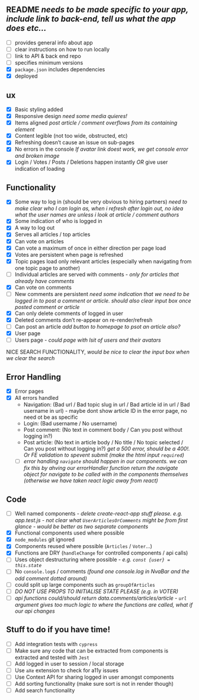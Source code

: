 ## README _needs to be made specific to your app, include link to back-end, tell us what the app does etc..._

- [ ] provides general info about app
- [ ] clear instructions on how to run locally
- [ ] link to API & back end repo
- [ ] specifies minimum versions
- [x] `package.json` includes dependencies
- [x] deployed

## ux

- [x] Basic styling added
- [x] Responsive design _need some media quieres!_
- [x] Items aligned _post article / comment overflows from its containing element_
- [x] Content legible (not too wide, obstructed, etc)
- [x] Refreshing doesn’t cause an issue on sub-pages
- [x] No errors in the console _If avatar link doest work, we get console error and broken image_
- [x] Login / Votes / Posts / Deletions happen instantly _OR_ give user indication of loading

## Functionality

- [x] Some way to log in (should be very obvious to hiring partners) _need to make clear who I can login as, when i refresh after login out, no idea what the user names are unless i look at article / comment authors_
- [x] Some indication of who is logged in
- [x] A way to log out
- [x] Serves all articles / top articles
- [x] Can vote on articles
- [x] Can vote a maximum of once in either direction per page load
- [x] Votes are persistent when page is refreshed
- [x] Topic pages load only relevant articles (especially when navigating from one topic page to another)
- [ ] Individual articles are served with comments - _only for articles that already have comments_
- [x] Can vote on comments
- [ ] New comments are persistent _need some indication that we need to be logged in to post a comment or article. should also clear input box once posted comment or article_
- [x] Can only delete comments of logged in user
- [x] Deleted comments don’t re-appear on re-render/refresh
- [ ] Can post an article _add button to homepage to psot an article also?_
- [x] User page
- [ ] Users page - _could page with lsit of users and their avatars_

NICE SEARCH FUNCTIONALITY, _would be nice to clear the input box when we clear the search_

## Error Handling

- [x] Error pages
- [x] All errors handled
  - Navigation: (Bad url / Bad topic slug in url / Bad article id in url / Bad username in url) - maybe dont show article ID in the error page, no need ot be as specific
  - Login: (Bad username / No username)
  - Post comment: (No text in comment body / Can you post without logging in?)
  - Post article: (No text in article body / No title / No topic selected / Can you post without logging in?) _get a 500 error, should be a 400!. Or FE validation to spevent submit (make the html input `required`)_
  - [ ] _error handling `navigate` should happen in our components. we can fix this by ahving our errorHandler function return the navigate object for navigate to be called with in the components themselves (otherwise we have taken react logic away from react)_

## Code

- [ ] Well named components - _delete create-react-app stuff please. e.g. app.test.js - not clear what `UserArticlesOrComments` might be from first glance - would be better as two separate components_
- [x] Functional components used where possible
- [x] `node_modules` git ignored
- [x] Components reused where possible (`Articles` / `Voter`...)
- [x] Functions are DRY (`handleChange` for controlled components / api calls)
- [ ] Uses object destructuring where possible - _e.g. `const {user} = this.state`_
- [ ] No `console.log`s / comments _(found one console.log in NvaBar and the odd comment dotted around)_
- [ ] could split up large components such as `groupOfArticles`
- [ ] _DO NOT USE PROPS TO INITIALISE STATE PLEASE (e.g. in VOTER)_
- [ ] _api functions could/should return data.comments/articles/article_ - _`url` argument gives too much logic to where the functions are called, what if our api changes_

## Stuff to do if you have time!

- [ ] Add integration tests with `cypress`
- [ ] Make sure any code that can be extracted from components is extracted and tested with `Jest`
- [ ] Add logged in user to session / local storage
- [ ] Use `aXe` extension to check for a11y issues
- [ ] Use Context API for sharing logged in user amongst components
- [ ] Add sorting functionality (make sure sort is not in render though)
- [ ] Add search functionality
